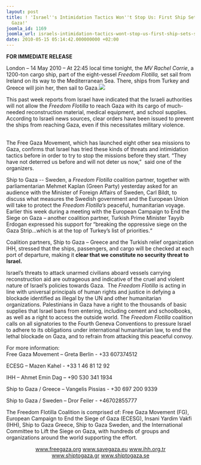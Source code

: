 ```yaml
---
layout: post
title: ! 'Israel''s Intimidation Tactics Won''t Stop Us: First Ship Sets Sail for
  Gaza!'
joomla_id: 1169
joomla_url: israels-intimidation-tactics-wont-stop-us-first-ship-sets-sail-for-gaza
date: 2010-05-15 05:14:42.000000000 +02:00
---
```

<p><strong>FOR IMMEDIATE RELEASE</strong><strong><br /></strong></p>
<p align="center"><em><strong> </strong></em></p>
<p>London – 14 May 2010 – At 22:45 local time tonight, the <em>MV Rachel Corrie</em>, a 1200-ton cargo ship, part of the eight-vessel <em>Freedom Flotilla,</em> set sail from Ireland on its way to the Mediterranean Sea. There, ships from Turkey and Greece will join her, then sail to Gaza.<img src=" Israel's Intimidation Tactics Won't Stop Us: First Ship Sets Sail for Gaza! " /></p>
<p>This past week reports from Israel have indicated that the Israeli authorities will not allow the <em>Freedom Flotilla</em> to reach Gaza with its cargo of much-needed reconstruction material, medical equipment, and school supplies. According to Israeli news sources, clear orders have been issued to prevent the ships from reaching Gaza, even if this necessitates military violence.</p>
<p><br /> The Free Gaza Movement, which has launched eight other sea missions to Gaza, confirms that Israel has tried these kinds of threats and intimidation tactics before in order to try to stop the missions before they start. “They have not deterred us before and will not deter us now,”  said one of the organizers.</p>
<p>Ship to Gaza -- Sweden, a <em>Freedom Flotilla</em> coalition partner, together with parliamentarian Mehmet Kaplan (Green Party) yesterday asked for an audience with the Minister of Foreign Affairs of Sweden, Carl Bildt, to discuss what measures the Swedish government and the European Union will take to protect the <em>Freedom Flotilla’s</em> peaceful, humanitarian voyage. Earlier this week during a meeting with the European Campaign to End the Siege on Gaza – another coalition partner, Turkish Prime Minister Tayyib Erdogan expressed his support for “breaking the oppressive siege on the Gaza Strip...which is at the top of Turkey’s list of priorities.“</p>
<p>Coalition partners, Ship to Gaza – Greece and the Turkish relief organization IHH, stressed that the ships, passengers, and cargo will be checked at each port of departure, making it <strong>clear that we constitute no security threat to Israel.</strong></p>
<p>Israel’s threats to attack unarmed civilians aboard vessels carrying reconstruction aid are outrageous and indicative of the cruel and violent nature of Israel’s policies towards Gaza.  The <em>Freedom Flotilla</em> is acting in line with universal principals of human rights and justice in defying a blockade identified as illegal by the UN and other humanitarian organizations. Palestinians in Gaza have a right to the thousands of basic supplies that Israel bans from entering, including cement and schoolbooks, as well as a right to access the outside world. The <em>Freedom Flotilla</em> coalition calls on all signatories to the Fourth Geneva Conventions to pressure Israel to adhere to its obligations under international humanitarian law, to end the lethal blockade on Gaza, and to refrain from attacking this peaceful convoy.</p>
<p>For more information:<br /> Free Gaza Movement – Greta Berlin - +33 607374512</p>
<p>ECESG – Mazen Kahel - +33 1 46 81 12 92</p>
<p>IHH – Ahmet Emin Dag – +90 530 341 1934</p>
<p>Ship to Gaza / Greece – Vangelis Pissias - +30 697 200 9339</p>
<p>Ship to Gaza / Sweden – Dror Feiler - +46702855777</p>
<p>The Freedom Flotilla Coalition is comprised of: Free Gaza Movement (FG), European Campaign to End the Siege of Gaza (ECESG), Insani Yardim Vakfi (IHH), Ship to Gaza Greece, Ship to Gaza Sweden, and the International Committee to Lift the Siege on Gaza, with hundreds of groups and organizations around the world supporting the effort.</p>
<p align="center"><a href="/" rel="nofollow" target="_blank">www.freegaza.org</a> <a href="http://www.savegaza.eu/" rel="nofollow" target="_blank">www.savegaza.eu</a> <a href="http://www.ihh.org.tr/" rel="nofollow" target="_blank">www.ihh.org.tr</a> <br /> <a href="http://www.shiptogaza.gr/" rel="nofollow" target="_blank">www.shiptogaza.gr</a> <a href="http://www.shiptogaza.se/" rel="nofollow" target="_blank">www.shiptogaza.se</a></p>
<p> </p>
